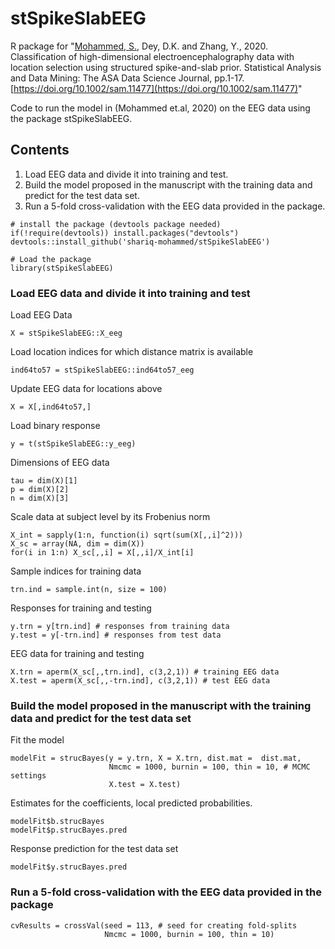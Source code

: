 # stSpikeSlabEEG

R package for "[Mohammed, S.](shariq-mohammed.github.io), Dey, D.K. and Zhang, Y., 2020. Classification of high-dimensional electroencephalography data with location selection using structured spike-and-slab prior. Statistical Analysis and Data Mining: The ASA Data Science Journal, pp.1-17. [https://doi.org/10.1002/sam.11477](https://doi.org/10.1002/sam.11477)"

Code to run the model in (Mohammed et.al, 2020) on the EEG data using the package stSpikeSlabEEG.

## Contents
1. Load EEG data and divide it into training and test.
2. Build the model proposed in the manuscript with the training data and predict for the test data set.
3. Run a 5-fold cross-validation with the EEG data provided in the package.

```
# install the package (devtools package needed)
if(!require(devtools)) install.packages("devtools")
devtools::install_github('shariq-mohammed/stSpikeSlabEEG')

# Load the package
library(stSpikeSlabEEG)
```

### Load EEG data and divide it into training and test
Load EEG Data
```
X = stSpikeSlabEEG::X_eeg
```
Load location indices for which distance matrix is available
```
ind64to57 = stSpikeSlabEEG::ind64to57_eeg
```

Update EEG data for locations above
```
X = X[,ind64to57,]
```

Load binary response
```
y = t(stSpikeSlabEEG::y_eeg)
```
Dimensions of EEG data
```
tau = dim(X)[1]
p = dim(X)[2]
n = dim(X)[3]
```

Scale data at subject level by its Frobenius norm
```
X_int = sapply(1:n, function(i) sqrt(sum(X[,,i]^2)))
X_sc = array(NA, dim = dim(X))
for(i in 1:n) X_sc[,,i] = X[,,i]/X_int[i]
```

Sample indices for training data
```
trn.ind = sample.int(n, size = 100)
```

Responses for training and testing
```
y.trn = y[trn.ind] # responses from training data
y.test = y[-trn.ind] # responses from test data

```
EEG data for training and testing
```
X.trn = aperm(X_sc[,,trn.ind], c(3,2,1)) # training EEG data
X.test = aperm(X_sc[,,-trn.ind], c(3,2,1)) # test EEG data
```

### Build the model proposed in the manuscript with the training data and predict for the test data set
Fit the model
```
modelFit = strucBayes(y = y.trn, X = X.trn, dist.mat =  dist.mat,
                      Nmcmc = 1000, burnin = 100, thin = 10, # MCMC settings
                      X.test = X.test)
```
Estimates for the coefficients, local predicted probabilities.
```
modelFit$b.strucBayes
modelFit$p.strucBayes.pred
```
Response prediction for the test data set
```
modelFit$y.strucBayes.pred
```

### Run a 5-fold cross-validation with the EEG data provided in the package
```
cvResults = crossVal(seed = 113, # seed for creating fold-splits
                     Nmcmc = 1000, burnin = 100, thin = 10)
```


